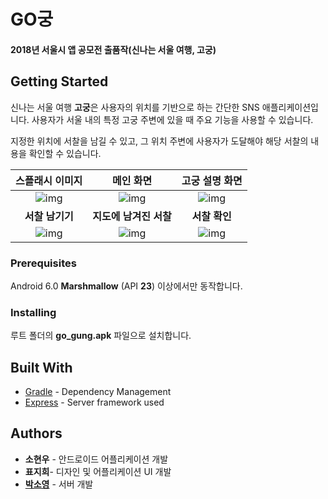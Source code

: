 # GO궁

#### **2018년 서울시 앱 공모전 출품작(신나는 서울 여행, 고궁)**



## Getting Started

신나는 서울 여행 **고궁**은 사용자의 위치를 기반으로 하는 간단한 SNS 애플리케이션입니다. 사용자가 서울 내의 특정 고궁 주변에 있을 때 주요 기능을 사용할 수 있습니다.

지정한 위치에 서찰을 남길 수 있고, 그 위치 주변에 사용자가 도달해야 해당 서찰의 내용을 확인할 수 있습니다.

|                       스플래시 이미지                        |                          메인 화면                           |                        고궁 설명 화면                        |
| :----------------------------------------------------------: | :----------------------------------------------------------: | :----------------------------------------------------------: |
| ![img](https://lh4.googleusercontent.com/WpMfEEekHUyzgk6WG-Rqa_MU9X-0M64kMUMYItMt33qWtxXUnGws17Y1y6Yu4w3kCijg56wrWZ_9Vz1A-4UkquOP2EKa4Pnw9F5ZK_s6Wlwbo6HDFdeKyvM83Cwjwl7pGEHh4w4m) | ![img](https://lh5.googleusercontent.com/bbJFE-W--Iluo3D2GtegnRshiSdE-DL7pRdtdPVlAJAa7PGS6oUGsmX4DjYpUDmAzsJwjs3x9BCgms-B6sJ_2PhXonLipVf_NZkt1mMwVHntGdSdjeITIECtljh1WWr_Whr_hy_3) | ![img](https://lh4.googleusercontent.com/DFzfAT1bEERofbhkCtw3a-jHDdFOjQLBFVPjKSgacdiRXYCq6IcEAf1-CZBfZi_CdNNCVhKgUbLnE7p1Y1jZnfU31GqebtuU9YGuTWSP07tX_TaMH0FH32LYBd0mNLI5uQAuOP_u) |
|                       **서찰 남기기**                        |                    **지도에 남겨진 서찰**                    |                        **서찰 확인**                         |
| ![img](https://lh5.googleusercontent.com/86WJPcsikVmwjReR_jtULdszBSZJxRsPyuI0LSLaIou0kL_XK40jiHAaWt8iek_0i7EQZd5dvwMX77CFMn47XDmQL_4yae4YRWZqwK8xvEKR2g_zoB9k0U2KM1S_RV0gv_Qk089m) | ![img](https://lh6.googleusercontent.com/vvaWN1WTNFuHGv5h7_TfGcjf6x4kN9EqH4Zmnz2X1NJP1OQbGv--NKU-6JptT4ZV20ejt73P66HC2LLG-JRgX6RxOuDH4XuEzX5qNHBavqn5k_5Hsy3DgHnzK9cVmMKROJ0N9_Se) | ![img](https://lh3.googleusercontent.com/8oIwzMKs0FyM7zI0bQfO9hvjd_GM6-Xi-0Fdbn3p6eE2x1c6PvfNyqb3G4wQnAmy3uOswaoLGoHJjBzSYmi-njQSP_GpcGQSg0wBin7o2ccgLJf0U3AZQmq2DT4HHILR3Q23Sxtf) |

### Prerequisites

Android 6.0 **Marshmallow** (API **23**) 이상에서만 동작합니다.



### Installing

루트 폴더의 **go_gung.apk** 파일으로 설치합니다.

 

## Built With

- [Gradle](https://github.com/gradle/gradle) - Dependency Management
- [Express](https://github.com/expressjs/express) - Server framework used



## Authors

- **소현우** - 안드로이드 어플리케이션 개발
- **표지희**- 디자인 및 어플리케이션 UI 개발
- [**박소영**](https://github.com/3457soso) - 서버 개발
